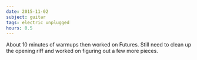 ```yaml
---
date: 2015-11-02
subject: guitar
tags: electric unplugged
hours: 0.5
---
```


About 10 minutes of warmups then worked on Futures. Still need to clean up the opening riff and worked on figuring out a few more pieces.